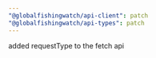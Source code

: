```yaml
---
"@globalfishingwatch/api-client": patch
"@globalfishingwatch/api-types": patch
---
```


added requestType to the fetch api
